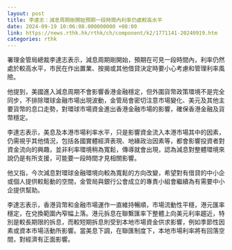 ```yaml
---
layout: post
title: 李達志：減息周期剛開始預期一段時間內利率仍處較高水平
date: 2024-09-19 10:06:08.000000000 +08:00
link: https://news.rthk.hk/rthk/ch/component/k2/1771141-20240919.htm
categories: rthk
---
```


署理金管局總裁李達志表示，減息周期剛開始，預期在可見一段時間內，利率仍然處於較高水平，市民在作出置業、按揭或其他借貸決定時要小心考慮和管理利率風險。

他提到，美國進入減息周期不會影響香港金融穩定，但外圍貨幣政策環境不是完全同步，不排除環球金融市場出現波動，金管局會密切注意市場變化、美元及其他主要貨幣的息口走勢，對環球市場資金進出香港金融市場的影響，確保香港金融及貨幣穩定。

李達志表示，美息及本港市場利率水平，只是影響資金流入本港市場其中的因素，仍需視乎其他情況，包括各國實體經濟表現、地緣政治因素等，都會影響投資者對資金流向的興趣，並非利率環境稍為寬鬆，傳導就會出現，認為減息對整體環境來說仍是有所支援，可能要一段時間才見相關影響。

他又指，今次減息對環球金融環境向較為寬鬆的方向改變，希望對有借貸的中小企或個人提供較鬆動的空間，金管局與銀行公會成立的專責小組會繼續為有需要中小企提供幫助。

李達志表示，香港貨幣和金融市場運作一直維持暢順，市場流動性平穩，港元匯率穩定，在兌換範圍內窄幅上落。港元拆息在聯繫匯率下整體上向美元利率趨近，特別是較長期限的拆息，而較短期拆息則受到本地市場資金供求影響，例如季節性因素或資本市場活動所影響。當美息下調，在聯匯制度下，本地市場利率將有回落空間，對經濟有正面影響。
